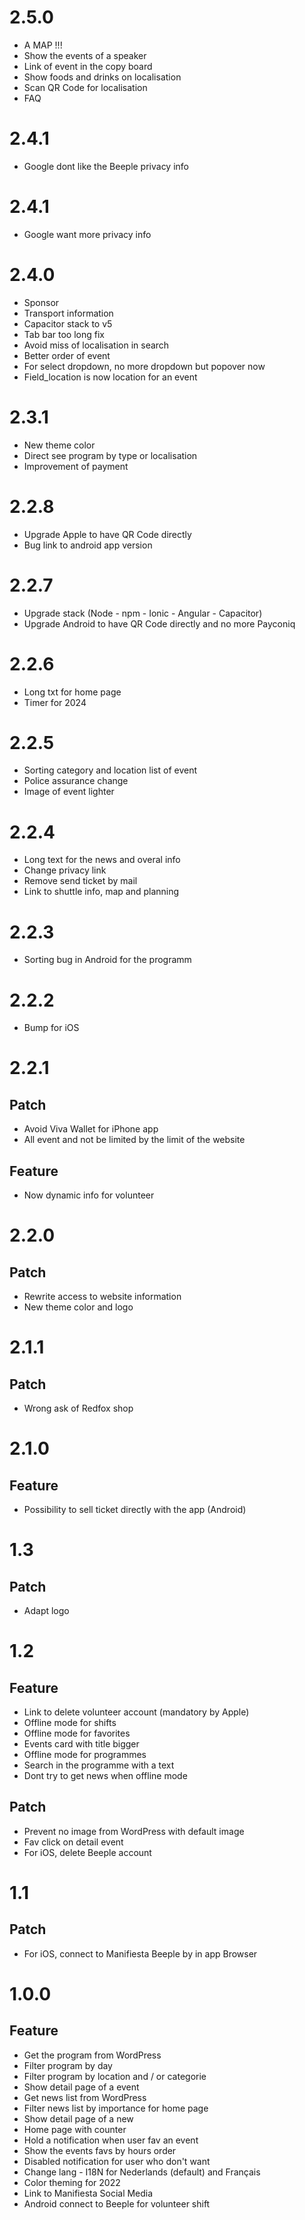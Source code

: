 # 2.5.0
* A MAP !!!
* Show the events of a speaker
* Link of event in the copy board
* Show foods and drinks on localisation
* Scan QR Code for localisation
* FAQ

# 2.4.1
* Google dont like the Beeple privacy info

# 2.4.1
* Google want more privacy info

# 2.4.0
* Sponsor
* Transport information
* Capacitor stack to v5
* Tab bar too long fix
* Avoid miss of localisation in search
* Better order of event
* For select dropdown, no more dropdown but popover now
* Field_location is now location for an event

# 2.3.1
* New theme color
* Direct see program by type or localisation
* Improvement of payment

# 2.2.8
* Upgrade Apple to have QR Code directly
* Bug link to android app version

# 2.2.7
* Upgrade stack (Node - npm - Ionic - Angular - Capacitor)
* Upgrade Android to have QR Code directly and no more Payconiq

# 2.2.6
* Long txt for home page
* Timer for 2024

# 2.2.5
* Sorting category and location list of event
* Police assurance change
* Image of event lighter

# 2.2.4
* Long text for the news and overal info
* Change privacy link
* Remove send ticket by mail
* Link to shuttle info, map and planning

# 2.2.3
* Sorting bug in Android for the programm

# 2.2.2
* Bump for iOS

# 2.2.1
## Patch
* Avoid Viva Wallet for iPhone app
* All event and not be limited by the limit of the website

## Feature
* Now dynamic info for volunteer

# 2.2.0
## Patch
* Rewrite access to website information
* New theme color and logo

# 2.1.1
## Patch
* Wrong ask of Redfox shop

# 2.1.0
## Feature
* Possibility to sell ticket directly with the app (Android)

# 1.3
## Patch
* Adapt logo

# 1.2
## Feature
* Link to delete volunteer account (mandatory by Apple)
* Offline mode for shifts
* Offline mode for favorites
* Events card with title bigger
* Offline mode for programmes
* Search in the programme with a text
* Dont try to get news when offline mode
## Patch
* Prevent no image from WordPress with default image
* Fav click on detail event
* For iOS, delete Beeple account

# 1.1
## Patch
* For iOS, connect to Manifiesta Beeple by in app Browser

# 1.0.0
## Feature
* Get the program from WordPress
* Filter program by day
* Filter program by location and / or categorie
* Show detail page of a event
* Get news list from WordPress
* Filter news list by importance for home page
* Show detail page of a new
* Home page with counter
* Hold a notification when user fav an event
* Show the events favs by hours order
* Disabled notification for user who don't want
* Change lang - I18N for Nederlands (default) and Français
* Color theming for 2022
* Link to Manifiesta Social Media
* Android connect to Beeple for volunteer shift